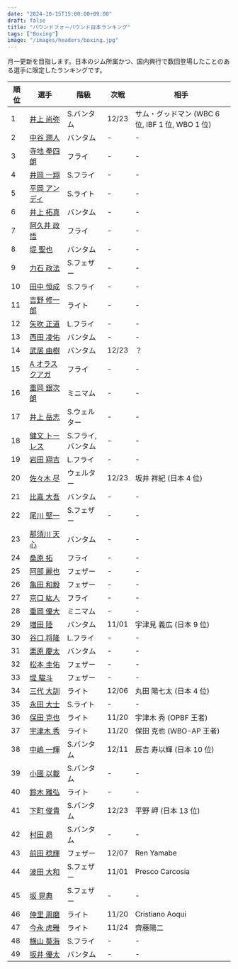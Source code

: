 ```yaml
---
date: "2024-10-15T15:00:00+09:00"
draft: false
title: "パウンドフォーパウンド日本ランキング"
tags: ["Boxing"]
image: "/images/headers/boxing.jpg"
---
```


月一更新を目指します。日本のジム所属かつ、国内興行で数回登場したことのある選手に限定したランキングです。

順位|選手|階級|次戦|相手
---|---|---|---|---
1|[井上 尚弥](https://boxrec.com/en/box-pro/628407)|S.バンタム|12/23|サム・グッドマン (WBC 6 位, IBF 1 位, WBO 1 位)
2|[中谷 潤人](https://boxrec.com/en/box-pro/718508)|バンタム|-|-
3|[寺地 拳四朗](https://boxrec.com/en/box-pro/692967)|フライ|-|-
4|[井岡 一翔](https://boxrec.com/en/box-pro/483786)|S.フライ|-|-
5|[平岡 アンディ](https://boxrec.com/en/box-pro/672119)|S.ライト|-|-
6|[井上 拓真](https://boxrec.com/en/box-pro/667667)|バンタム|-|-
7|[阿久井 政悟](https://boxrec.com/en/box-pro/685429)|フライ|-|-
8|[堤 聖也](https://boxrec.com/en/box-pro/829718)|バンタム|-|-
9|[力石 政法](https://boxrec.com/en/box-pro/806436)|S.フェザー|-|-
10|[田中 恒成](https://boxrec.com/en/box-pro/666339)|S.フライ|-|-
11|[吉野 修一郎](https://boxrec.com/en/box-pro/737760)|ライト|-|-
12|[矢吹 正道](https://boxrec.com/en/box-pro/752510)|L.フライ|-|-
13|[西田 凌佑](https://boxrec.com/en/box-pro/898844)|バンタム|-|-
14|[武居 由樹](https://boxrec.com/en/box-pro/990774)|バンタム|12/23|？
15|[A オラスクアガ](https://boxrec.com/en/box-pro/904246)|フライ|-|-
16|[重岡 銀次朗](https://boxrec.com/en/box-pro/846108)|ミニマム|-|-
17|[井上 岳志](https://boxrec.com/en/box-pro/694941)|S.ウェルター|-|-
18|[健文 トーレス](https://boxrec.com/en/box-pro/233323)|S.フライ, バンタム|-|-
19|[岩田 翔吉](https://boxrec.com/en/box-pro/853769)|L.フライ|-|-
20|[佐々木 尽](https://boxrec.com/en/box-pro/847229)|ウェルター|12/23|坂井 祥紀 (日本 4 位)
21|[比嘉 大吾](https://boxrec.com/en/box-pro/691593)|バンタム|-|-
22|[尾川 堅一](https://boxrec.com/en/box-pro/535757)|S.フェザー|-|-
23|[那須川 天心](https://boxrec.com/en/box-pro/853210)|バンタム|-|-
24|[桑原 拓](https://boxrec.com/en/box-pro/)|フライ|-|-
25|[阿部 麗也](https://boxrec.com/en/box-pro/654234)|フェザー|-|-
26|[亀田 和毅](https://boxrec.com/en/box-pro/)|フェザー|-|-
27|[京口 紘人](https://boxrec.com/en/box-pro/752878)|フライ|-|-
28|[重岡 優大](https://boxrec.com/en/box-pro/)|ミニマム|-|-
29|[増田 陸](https://boxrec.com/en/box-pro/)|バンタム|11/01|宇津見 義広 (日本 9 位)
30|[谷口 将隆](https://boxrec.com/en/box-pro/747308)|L.フライ|-|-
31|[栗原 慶太](https://boxrec.com/en/box-pro/568329)|バンタム|-|-
32|[松本 圭佑](https://boxrec.com/en/box-pro/944445)|フェザー|-|-
33|[堤 駿斗](https://boxrec.com/en/box-pro/863092)|フェザー|-|-
34|[三代 大訓](https://boxrec.com/en/box-pro/794104)|ライト|12/06|丸田 陽七太 (日本 4 位)
35|[永田 大士](https://boxrec.com/en/box-pro/694940)|S.ライト|-|-
36|[保田 克也](https://boxrec.com/en/box-pro/808904)|ライト|11/20|宇津木 秀 (OPBF 王者)
37|[宇津木 秀](https://boxrec.com/en/box-pro/829717)|ライト|11/20|保田 克也 (WBO-AP 王者)
38|[中嶋 一輝](https://boxrec.com/en/box-pro/799358)|S.バンタム|12/11|辰吉 寿以輝 (日本 10 位)
39|[小國 以載](https://boxrec.com/en/box-pro/518213)|S.バンタム|-|-
40|[鈴木 雅弘](https://boxrec.com/en/box-pro/846560)|ライト|-|-
41|[下町 俊貴](https://boxrec.com/en/box-pro/740239)|S.バンタム|12/23|平野 岬 (日本 13 位)
42|[村田 昴](https://boxrec.com/en/box-pro/893147)|S.バンタム|-|-
43|[前田 稔輝](https://boxrec.com/en/box-pro/876238)|フェザー|12/07|Ren Yamabe
44|[波田 大和](https://boxrec.com/en/box-pro/731145)|S.フェザー|11/01|Presco Carcosia
45|[坂 晃典](https://boxrec.com/en/box-pro/605717)|S.フェザー|-|-
46|[仲里 周磨](https://boxrec.com/en/box-pro/716694)|ライト|11/20|Cristiano Aoqui
47|[今永 虎雅](https://boxrec.com/en/box-pro/889835)|ライト|11/24|齊藤陽二
48|[横山 葵海](https://boxrec.com/en/box-pro/1182099)|S.フライ|-|-
49|[坂井 優太](https://boxrec.com/en/box-pro/1130028)|バンタム|-|-
